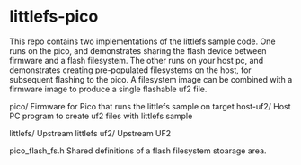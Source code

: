 # littlefs-pico

This repo contains two implementations of the littlefs sample code. One runs on the pico, and demonstrates sharing the flash device between firmware and a flash filesystem. The other runs on your host pc, and demonstrates creating pre-populated filesystems on the host, for subsequent flashing to the pico. A filesystem image can be combined with a firmware image to produce a single flashable uf2 file.

pico/ Firmware for Pico that runs the littlefs sample on target
host-uf2/ Host PC program to create uf2 files with littlefs sample

littlefs/ Upstream littlefs
uf2/ Upstream UF2

pico_flash_fs.h Shared definitions of a flash filesystem stoarage area.